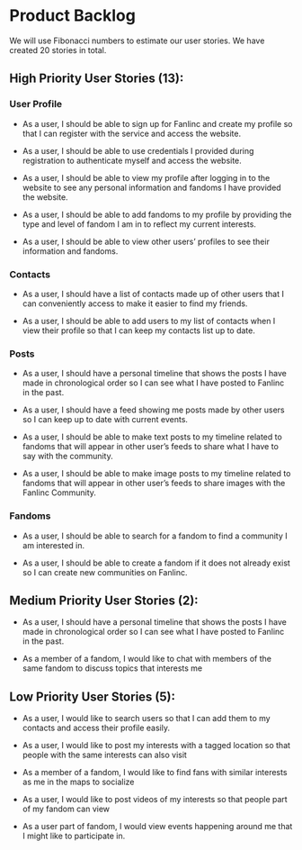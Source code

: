 # Product Backlog

We will use Fibonacci numbers to estimate our user stories. We have created 20 stories in total.

## High Priority User Stories (13):

### User Profile

  - As a user, I should be able to sign up for Fanlinc and create my profile so that I can register with the service and access the website.

  - As a user, I should be able to use credentials I provided during registration to authenticate myself and access the website.

  - As a user, I should be able to view my profile after logging in to the website to see any personal information and fandoms I have provided the website.

  - As a user, I should be able to add fandoms to my profile by providing the type and level of fandom I am in to reflect my current interests.

  - As a user, I should be able to view other users’ profiles to see their information and fandoms.

### Contacts
      
  - As a user, I should have a list of contacts made up of other users that I can conveniently access to make it easier to find my friends.

  - As a user, I should be able to add users to my list of contacts when I view their profile so that I can keep my contacts list up to date.

### Posts
     
  - As a user, I should have a personal timeline that shows the posts I have made in chronological order so I can see what I have posted to Fanlinc in the past.

  - As a user, I should have a feed showing me posts made by other users so I can keep up to date with current events.
     
  - As a user, I should be able to make text posts to my timeline related to fandoms that will appear in other user’s feeds to share what I have to say with the community.

  - As a user, I should be able to make image posts to my timeline related to fandoms that will appear in other user’s feeds to share images with the Fanlinc Community.

### Fandoms

  - As a user, I should be able to search for a fandom to find a community I am interested in.

  - As a user, I should be able to create a fandom if it does not already exist so I can create new communities on Fanlinc.

## Medium Priority User Stories (2):

  - As a user, I should have a personal timeline that shows the posts I have made in chronological order so I can see what I have posted to Fanlinc in the past.

  - As a member of a fandom, I would like to chat with members of the same fandom to discuss topics that interests me


## Low Priority User Stories (5):

  - As a user, I would like to search users so that I can add them to my contacts and access their profile easily.

  - As a user, I would like to post my interests with a tagged location so that people with the same interests can also visit

  - As a member of a fandom, I would like to find fans with similar interests as me in the   maps to socialize

  - As a user, I would like to post videos of my interests so that people part of my fandom can view 

  - As a user part of fandom, I would view events happening around me that I might like to participate in.
